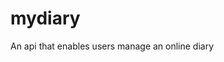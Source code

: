 # mydiary



<!-- ![Travis CI Build Status](https://travis-ci.com/tonyguesswho/mydiary.svg?branch=server) [![Coverage Status](https://coveralls.io/repos/github/tonyguesswho/mydiary/badge.svg?branch=server)](https://coveralls.io/github/tonyguesswho/mydiary?branch=server) -->

An api that enables users manage an online diary
